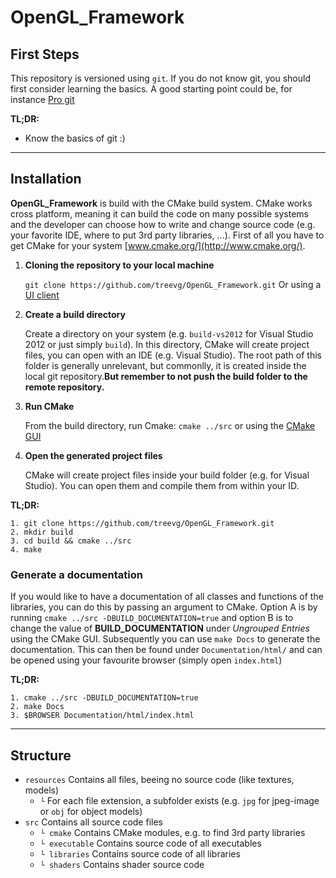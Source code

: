 # OpenGL_Framework

## First Steps
This repository is versioned using `git`. If you do not know git, you should first consider learning the basics. A good starting point could be, for instance [Pro git](http://git-scm.com/book/en/v1)

**TL;DR:**
* Know the basics of git :)


---

## Installation
**OpenGL_Framework** is build with the CMake build system. CMake works cross platform, meaning it can build the code on many possible systems and the developer can choose how to write and change source code (e.g. your favorite IDE, where to put 3rd party libraries, ...). First of all you have to get CMake for your system [www.cmake.org/](http://www.cmake.org/).

1. **Cloning the repository to your local machine**

    `git clone https://github.com/treevg/OpenGL_Framework.git`
    Or using a [UI client](http://git-scm.com/download/gui/linux)

2. **Create a build directory**

    Create a directory on your system (e.g. `build-vs2012` for Visual Studio 2012 or just simply `build`). In this directory, CMake will create project files, you can open with an IDE (e.g. Visual Studio). The root path of this folder is generally unrelevant, but commonlly, it is created inside the local git repository.**But remember to not push the build folder to the remote repository.**

3. **Run CMake**

    From the build directory, run Cmake: `cmake ../src` or using the [CMake GUI](http://www.cmake.org/runningcmake/)

4. **Open the generated project files**

    CMake will create project files inside your build folder (e.g. for Visual Studio). You can open them and compile them from within your ID.

**TL;DR:**
```
1. git clone https://github.com/treevg/OpenGL_Framework.git
2. mkdir build
3. cd build && cmake ../src
4. make
```

### Generate a documentation
If you would like to have a documentation of all classes and functions of the libraries, you can do this by passing an argument to CMake. Option A is by running `cmake ../src -DBUILD_DOCUMENTATION=true` and option B is to change the value of **BUILD_DOCUMENTATION** under *Ungrouped Entries* using the CMake GUI. Subsequently you can use `make Docs` to generate the documentation. This can then be found under `Documentation/html/` and can be opened using your favourite browser (simply open `index.html`)

**TL;DR:**
```
1. cmake ../src -DBUILD_DOCUMENTATION=true
2. make Docs
3. $BROWSER Documentation/html/index.html
```

---

## Structure

- `resources` Contains all files, beeing no source code (like textures, models)
    - `└` For each file extension, a subfolder exists (e.g. `jpg` for jpeg-image or `obj` for object models)
- `src` Contains all source code files
    - `└ cmake` Contains CMake modules, e.g. to find 3rd party libraries
    - `└ executable` Contains source code of all executables
    - `└ libraries` Contains source code of all libraries
    - `└ shaders` Contains shader source code
